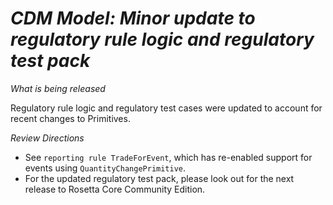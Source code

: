# *CDM Model: Minor update to regulatory rule logic and regulatory test pack*
 
_What is being released_ 

Regulatory rule logic and regulatory test cases were updated to account for recent changes to Primitives.
 
_Review Directions_

* See `reporting rule TradeForEvent`, which has re-enabled support for events using `QuantityChangePrimitive`.
* For the updated regulatory test pack, please look out for the next release to Rosetta Core Community Edition. 

